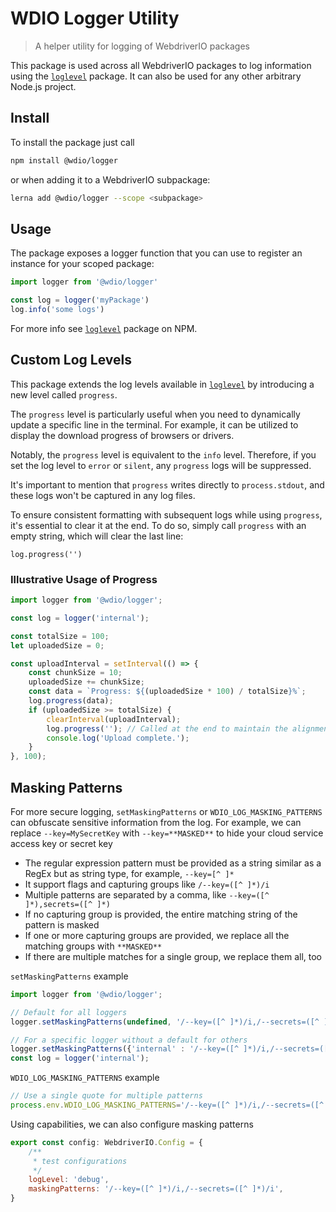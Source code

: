 WDIO Logger Utility
===================

> A helper utility for logging of WebdriverIO packages

This package is used across all WebdriverIO packages to log information using the [`loglevel`](https://www.npmjs.com/package/loglevel) package. It can also be used for any other arbitrary Node.js project.

## Install

To install the package just call

```sh
npm install @wdio/logger
```

or when adding it to a WebdriverIO subpackage:

```sh
lerna add @wdio/logger --scope <subpackage>
```

## Usage

The package exposes a logger function that you can use to register an instance for your scoped package:

```js
import logger from '@wdio/logger'

const log = logger('myPackage')
log.info('some logs')
```

For more info see [`loglevel`](https://www.npmjs.com/package/loglevel) package on NPM.

## Custom Log Levels

This package extends the log levels available in [`loglevel`](https://www.npmjs.com/package/loglevel) by introducing a new level called `progress`.

The `progress` level is particularly useful when you need to dynamically update a specific line in the terminal. For example, it can be utilized to display the download progress of browsers or drivers.

Notably, the `progress` level is equivalent to the `info` level. Therefore, if you set the log level to `error` or `silent`, any `progress` logs will be suppressed.

It's important to mention that `progress` writes directly to `process.stdout`, and these logs won't be captured in any log files.

To ensure consistent formatting with subsequent logs while using `progress`, it's essential to clear it at the end. To do so, simply call `progress` with an empty string, which will clear the last line:

```
log.progress('')
```

### Illustrative Usage of Progress

```javascript
import logger from '@wdio/logger';

const log = logger('internal');

const totalSize = 100;
let uploadedSize = 0;

const uploadInterval = setInterval(() => {
	const chunkSize = 10;
	uploadedSize += chunkSize;
	const data = `Progress: ${(uploadedSize * 100) / totalSize}%`;
	log.progress(data);
	if (uploadedSize >= totalSize) {
		clearInterval(uploadInterval);
		log.progress(''); // Called at the end to maintain the alignment of subsequent logs.
		console.log('Upload complete.');
	}
}, 100);
```

## Masking Patterns

For more secure logging, `setMaskingPatterns` or `WDIO_LOG_MASKING_PATTERNS` can obfuscate sensitive information from the log.
For example, we can replace `--key=MySecretKey` with `--key=**MASKED**` to hide your cloud service access key or secret key
 - The regular expression pattern must be provided as a string similar as a RegEx but as string type, for example, `--key=[^ ]*`
 - It support flags and capturing groups like `/--key=([^ ]*)/i`
 - Multiple patterns are separated by a comma, like `--key=([^ ]*),secrets=([^ ]*)`
 - If no capturing group is provided, the entire matching string of the pattern is masked
 - If one or more capturing groups are provided, we replace all the matching groups with `**MASKED**`
 - If there are multiple matches for a single group, we replace them all, too

`setMaskingPatterns` example
 ```javascript
import logger from '@wdio/logger';

// Default for all loggers
logger.setMaskingPatterns(undefined, '/--key=([^ ]*)/i,/--secrets=([^ ]*)/i')

// For a specific logger without a default for others
logger.setMaskingPatterns({'internal' : '/--key=([^ ]*)/i,/--secrets=([^ ]*)/i'})
const log = logger('internal');
```

`WDIO_LOG_MASKING_PATTERNS` example
```javascript
// Use a single quote for multiple patterns
process.env.WDIO_LOG_MASKING_PATTERNS='/--key=([^ ]*)/i,/--secrets=([^ ]*)/i'
```

Using capabilities, we can also configure masking patterns
```javascript
export const config: WebdriverIO.Config = {
    /**
     * test configurations
     */
    logLevel: 'debug',
    maskingPatterns: '/--key=([^ ]*)/i,/--secrets=([^ ]*)/i',
}
```
